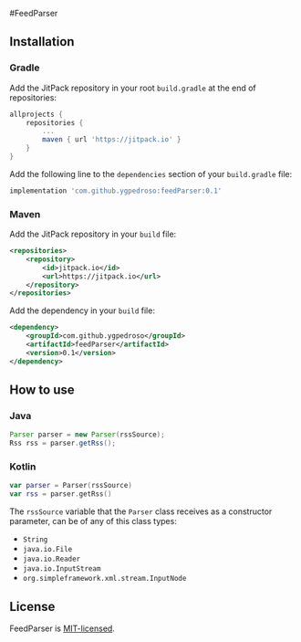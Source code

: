 #FeedParser

## Installation
### Gradle

Add the JitPack repository in your root `build.gradle` at the end of repositories:
```groovy
allprojects {
    repositories {
        ...
        maven { url 'https://jitpack.io' }
    }
}
```

Add the following line to the `dependencies` section of your `build.gradle` file:
```groovy
implementation 'com.github.ygpedroso:feedParser:0.1'
```

### Maven

Add the JitPack repository in your `build` file:
```xml
<repositories>
    <repository>
        <id>jitpack.io</id>
        <url>https://jitpack.io</url>
    </repository>
</repositories>
```

Add the dependency in your `build` file:
```xml
<dependency>
    <groupId>com.github.ygpedroso</groupId>
    <artifactId>feedParser</artifactId>
    <version>0.1</version>
</dependency>
```

## How to use
### Java
```java
Parser parser = new Parser(rssSource);
Rss rss = parser.getRss();
```

### Kotlin
```kotlin
var parser = Parser(rssSource)
var rss = parser.getRss()
```

The `rssSource` variable that the `Parser` class receives as a constructor parameter, can be of any of this class types:
* `String`
* `java.io.File`
* `java.io.Reader`
* `java.io.InputStream`
* `org.simpleframework.xml.stream.InputNode`


## License
FeedParser is [MIT-licensed](https://github.com/ygpedroso/feedParser/blob/master/LICENSE).
